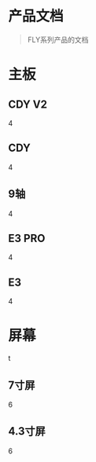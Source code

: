 # 产品文档
> FLY系列产品的文档

# 主板
## CDY V2
4

## CDY
4

## 9轴
4

## E3 PRO
4

## E3
4

# 屏幕
t

## 7寸屏
6

## 4.3寸屏
6